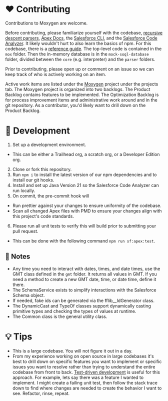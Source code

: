 # ❤️ Contributing

Contributions to Moxygen are welcome.

Before contributing, please familiarize yourself with the codebase, [recursive descent parsers](https://www.youtube.com/watch?v=iddRD8tJi44), [Apex Docs](https://github.com/cesarParra/apexdocs/wiki/2.-%F0%9F%93%96-Documenting-Apex-code), the [Salesforce CLI](https://www.npmjs.com/package/@salesforce/cli), and the [Salesforce Code Analyzer](https://developer.salesforce.com/docs/platform/salesforce-code-analyzer/overview). It likely wouldn't hurt to also learn the basics of npm. For this codebase, there is a [reference guide](./docs/index.md). The top-level code is contained in the `mox` folder. Then the in-memory database is in the `mock-soql-database` folder, divided between the `core` (e.g. interpreter) and the `parser` folders.

Prior to contributing, please open up or comment on an issue so we can keep track of who is actively working on an item.

Active work items are listed under the [Moxygen](https://github.com/users/ZackFra/projects/1) project under the projects tab. The Moxygen project is organized into two backlogs. The Product Backlog contains features to be implemented. The Optimization Backlog is for process improvement items and administrative work around and in the git repository. As a contributor, you'd likely want to drill down on the Product Backlog.

# 🚀 Development

1. Set up a development environment.
* This can be either a Trailhead org, a scratch org, or a Developer Edition org.
2. Clone or fork this repository.
3. Run `npm i` to install the latest version of our npm dependencies and to install our git hooks.
4. Install and set up Java Version 21 so the Salesforce Code Analyzer can run locally.
5. On commit, the pre-commit hook will
* Run prettier against your changes to ensure uniformity of the codebase.
* Scan all changed Apex files with PMD to ensure your changes align with this project's code standards.
6. Please run all unit tests to verify this will build prior to submitting your pull request.
* This can be done with the following command `npm run sf:apex:test`.

## 📓 Notes
* Any time you need to interact with dates, times, and date times, use the GMT class defined in the `gmt` folder. It returns all values in GMT. If you need a method to create a new GMT date, time, or date time, define it there.
* The SchemaService exists to simplify interactions with the Salesforce Schema object.
* If needed, fake ids can be generated via the fflib__IdGenerator class.
* The DynamicCast and TypeOf classes support dynamically casting primitive types and checking the types of values at runtime.
* The Common class is the general utility class.

# 💡 Tips

* This is a large codebase. You will not figure it out in a day.
* From my experience working on open source in large codebases it's best to drill down on specific features you want to implement or specific issues you want to resolve rather than trying to understand the entire codebase from front to back. [Test-driven development](https://en.wikipedia.org/wiki/Test-driven_development) is useful for this approach. For example, lets say there was a feature I wanted to implement. I might create a failing unit test, then follow the stack trace down to find where changes are needed to create the behavior I want to see. Refactor, rinse, repeat.
